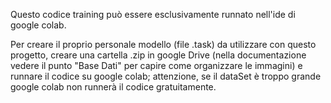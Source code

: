 Questo codice training può essere esclusivamente runnato
nell'ide di google colab.

Per creare il proprio personale modello (file .task) da utilizzare
con questo progetto, creare una cartella .zip in google Drive
(nella documentazione vedere il punto "Base Dati" per capire come 
organizzare le immagini) e runnare il codice su google colab;
attenzione, se il dataSet è troppo grande google colab non runnerà
il codice gratuitamente.